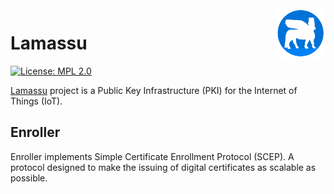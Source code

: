 <a href="https://www.lamassu.io/">
  <img src="logo.png" alt="Lamassu logo" title="Lamassu" align="right" height="80" />
</a>

Lamassu
=======
[![License: MPL 2.0](https://img.shields.io/badge/License-MPL%202.0-blue.svg)](http://www.mozilla.org/MPL/2.0/index.txt)

[Lamassu](https://www.lamassu.io) project is a Public Key Infrastructure (PKI) for the Internet of Things (IoT).

## Enroller

Enroller implements Simple Certificate Enrollment Protocol (SCEP). A protocol designed to make the issuing of digital certificates as scalable as possible.
